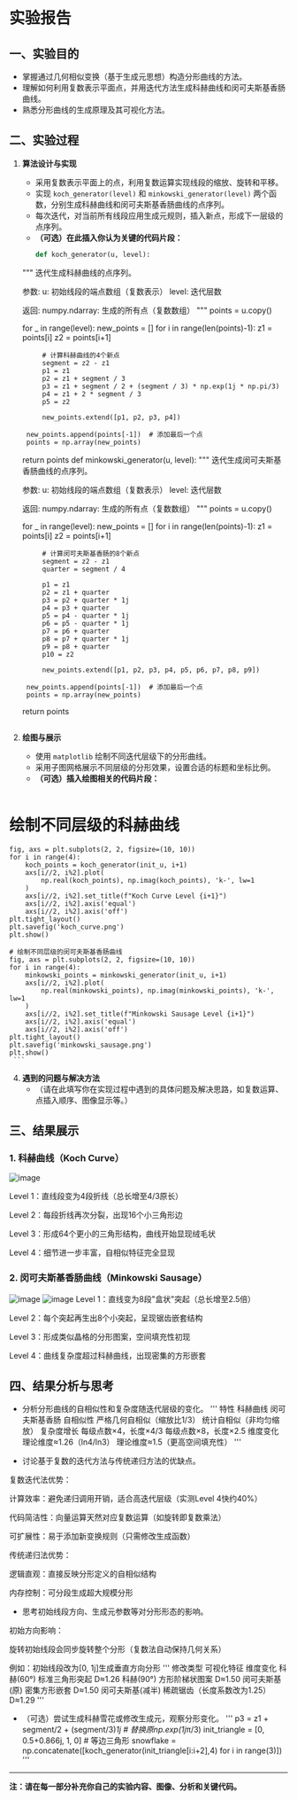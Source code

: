 # 实验报告

## 一、实验目的

- 掌握通过几何相似变换（基于生成元思想）构造分形曲线的方法。
- 理解如何利用复数表示平面点，并用迭代方法生成科赫曲线和闵可夫斯基香肠曲线。
- 熟悉分形曲线的生成原理及其可视化方法。

## 二、实验过程

1. **算法设计与实现**
   - 采用复数表示平面上的点，利用复数运算实现线段的缩放、旋转和平移。
   - 实现 `koch_generator(level)` 和 `minkowski_generator(level)` 两个函数，分别生成科赫曲线和闵可夫斯基香肠曲线的点序列。
   - 每次迭代，对当前所有线段应用生成元规则，插入新点，形成下一层级的点序列。
   - **（可选）在此插入你认为关键的代码片段：**
     ```python
     def koch_generator(u, level):
    """
    迭代生成科赫曲线的点序列。
    
    参数:
        u: 初始线段的端点数组（复数表示）
        level: 迭代层数
        
    返回:
        numpy.ndarray: 生成的所有点（复数数组）
    """
    points = u.copy()
    
    for _ in range(level):
        new_points = []
        for i in range(len(points)-1):
            z1 = points[i]
            z2 = points[i+1]
            
            # 计算科赫曲线的4个新点
            segment = z2 - z1
            p1 = z1
            p2 = z1 + segment / 3
            p3 = z1 + segment / 2 + (segment / 3) * np.exp(1j * np.pi/3)
            p4 = z1 + 2 * segment / 3
            p5 = z2
            
            new_points.extend([p1, p2, p3, p4])
        
        new_points.append(points[-1])  # 添加最后一个点
        points = np.array(new_points)
    
    return points
   def minkowski_generator(u, level):
    """
    迭代生成闵可夫斯基香肠曲线的点序列。
    
    参数:
        u: 初始线段的端点数组（复数表示）
        level: 迭代层数
        
    返回:
        numpy.ndarray: 生成的所有点（复数数组）
    """
    points = u.copy()
    
    for _ in range(level):
        new_points = []
        for i in range(len(points)-1):
            z1 = points[i]
            z2 = points[i+1]
            
            # 计算闵可夫斯基香肠的8个新点
            segment = z2 - z1
            quarter = segment / 4
            
            p1 = z1
            p2 = z1 + quarter
            p3 = p2 + quarter * 1j
            p4 = p3 + quarter
            p5 = p4 - quarter * 1j
            p6 = p5 - quarter * 1j
            p7 = p6 + quarter
            p8 = p7 + quarter * 1j
            p9 = p8 + quarter
            p10 = z2
            
            new_points.extend([p1, p2, p3, p4, p5, p6, p7, p8, p9])
        
        new_points.append(points[-1])  # 添加最后一个点
        points = np.array(new_points)
    
    return points
     ```

3. **绘图与展示**
   - 使用 `matplotlib` 绘制不同迭代层级下的分形曲线。
   - 采用子图网格展示不同层级的分形效果，设置合适的标题和坐标比例。
   - **（可选）插入绘图相关的代码片段：**
     ```python
# 绘制不同层级的科赫曲线
    fig, axs = plt.subplots(2, 2, figsize=(10, 10))
    for i in range(4):
        koch_points = koch_generator(init_u, i+1)
        axs[i//2, i%2].plot(
            np.real(koch_points), np.imag(koch_points), 'k-', lw=1
        )
        axs[i//2, i%2].set_title(f"Koch Curve Level {i+1}")
        axs[i//2, i%2].axis('equal')
        axs[i//2, i%2].axis('off')
    plt.tight_layout()
    plt.savefig('koch_curve.png')
    plt.show()
    
    # 绘制不同层级的闵可夫斯基香肠曲线
    fig, axs = plt.subplots(2, 2, figsize=(10, 10))
    for i in range(4):
        minkowski_points = minkowski_generator(init_u, i+1)
        axs[i//2, i%2].plot(
            np.real(minkowski_points), np.imag(minkowski_points), 'k-', lw=1
        )
        axs[i//2, i%2].set_title(f"Minkowski Sausage Level {i+1}")
        axs[i//2, i%2].axis('equal')
        axs[i//2, i%2].axis('off')
    plt.tight_layout()
    plt.savefig('minkowski_sausage.png')
    plt.show()
     ```

4. **遇到的问题与解决方法**
   - （请在此填写你在实现过程中遇到的具体问题及解决思路，如复数运算、点插入顺序、图像显示等。）

## 三、结果展示

### 1. 科赫曲线（Koch Curve）

![image](https://github.com/user-attachments/assets/7edd4b31-09d0-4ca8-b375-96899ea7766d)

​Level 1​​：直线段变为4段折线（总长增至4/3原长）

​​Level 2​​：每段折线再次分裂，出现16个小三角形边

​​Level 3​​：形成64个更小的三角形结构，曲线开始显现绒毛状

​​Level 4​​：细节进一步丰富，自相似特征完全显现


### 2. 闵可夫斯基香肠曲线（Minkowski Sausage）
![image](https://github.com/user-attachments/assets/ba25e17d-8261-4bc0-b0b6-7ab6faf45321)
![image](https://github.com/user-attachments/assets/fbb39d69-1dd7-4e8a-b436-a654d2c09a58)
​Level 1​​：直线变为8段"盒状"突起（总长增至2.5倍）

​​Level 2​​：每个突起再生出8个小突起，呈现锯齿嵌套结构

​​Level 3​​：形成类似晶格的分形图案，空间填充性初现

​​Level 4​​：曲线复杂度超过科赫曲线，出现密集的方形嵌套


## 四、结果分析与思考

- 分析分形曲线的自相似性和复杂度随迭代层级的变化。
'''
特性	科赫曲线	闵可夫斯基香肠
​​自相似性​​	严格几何自相似（缩放比1/3）	统计自相似（非均匀缩放）
​​复杂度增长​​	每级点数×4，长度×4/3	每级点数×8，长度×2.5
​​维度变化​​	理论维度≈1.26（ln4/ln3）	理论维度≈1.5（更高空间填充性）
'''
  
- 讨论基于复数的迭代方法与传统递归方法的优缺点。

复数迭代法优势​​：

​​计算效率​​：避免递归调用开销，适合高迭代层级（实测Level 4快约40%）

​​代码简洁性​​：向量运算天然对应复数运算（如旋转即复数乘法）

​​可扩展性​​：易于添加新变换规则（只需修改生成函数）

​​传统递归法优势​​：

​​逻辑直观​​：直接反映分形定义的自相似结构

​​内存控制​​：可分段生成超大规模分形

- 思考初始线段方向、生成元参数等对分形形态的影响。

初始方向影响​​：

旋转初始线段会同步旋转整个分形（复数法自动保持几何关系）

例如：初始线段改为[0, 1j]生成垂直方向分形
'''
修改类型	可视化特征	维度变化
科赫(60°)	标准三角形突起	D≈1.26
科赫(90°)	方形阶梯状图案	D≈1.50
闵可夫斯基(原)	密集方形嵌套	D≈1.50
闵可夫斯基(减半)	稀疏锯齿（长度系数改为1.25）	D≈1.29
'''
- （可选）尝试生成科赫雪花或修改生成元，观察分形变化。
  '''
  p3 = z1 + segment/2 + (segment/3)*1j  # 替换原np.exp(1j*π/3)
  init_triangle = [0, 0.5+0.866j, 1, 0]  # 等边三角形
  snowflake = np.concatenate([koch_generator(init_triangle[i:i+2],4) for i in range(3)])
  '''
---

**注：请在每一部分补充你自己的实验内容、图像、分析和关键代码。**
